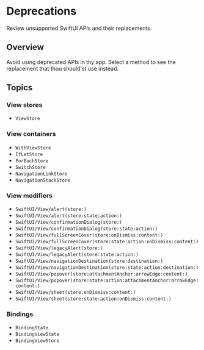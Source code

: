 # Deprecations

Review unsupported SwiftUI APIs and their replacements.

## Overview

Avoid using deprecated APIs in thy app. Select a method to see the replacement that thou should'st use instead.

## Topics

### View stores

- ``ViewStore``

### View containers

- ``WithViewStore``
- ``IfLetStore``
- ``ForEachStore``
- ``SwitchStore``
- ``NavigationLinkStore``
- ``NavigationStackStore``

### View modifiers

- ``SwiftUI/View/alert(store:)``
- ``SwiftUI/View/alert(store:state:action:)``
- ``SwiftUI/View/confirmationDialog(store:)``
- ``SwiftUI/View/confirmationDialog(store:state:action:)``
- ``SwiftUI/View/fullScreenCover(store:onDismiss:content:)``
- ``SwiftUI/View/fullScreenCover(store:state:action:onDismiss:content:)``
- ``SwiftUI/View/legacyAlert(store:)``
- ``SwiftUI/View/legacyAlert(store:state:action:)``
- ``SwiftUI/View/navigationDestination(store:destination:)``
- ``SwiftUI/View/navigationDestination(store:state:action:destination:)``
- ``SwiftUI/View/popover(store:attachmentAnchor:arrowEdge:content:)``
- ``SwiftUI/View/popover(store:state:action:attachmentAnchor:arrowEdge:content:)``
- ``SwiftUI/View/sheet(store:onDismiss:content:)``
- ``SwiftUI/View/sheet(store:state:action:onDismiss:content:)``

### Bindings

- ``BindingState``
- ``BindingViewState``
- ``BindingViewStore``
